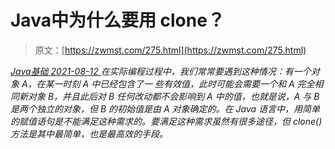 <!--yml
category: 未分类
date: 0001-01-01 00:00:00
-->

# Java中为什么要用 clone？

> 原文：[https://zwmst.com/275.html](https://zwmst.com/275.html)

   [ *Java基础* ](https://zwmst.com/java%e5%9f%ba%e7%a1%80)*[ <time datetime="2021-08-12T17:09:37+08:00"> 2021-08-12 </time> ](https://zwmst.com/275.html)  在实际编程过程中，我们常常要遇到这种情况：有一个对象 A，在某一时刻 A 中已经包含了一 些有效值，此时可能会需要一个和 A 完全相同新对象 B，并且此后对 B 任何改动都不会影响到 A 中的值，也就是说，A 与 B 是两个独立的对象，但 B 的初始值是由 A 对象确定的。在 Java 语言中，用简单的赋值语句是不能满足这种需求的。要满足这种需求虽然有很多途径，但 clone()方法是其中最简单，也是最高效的手段。*